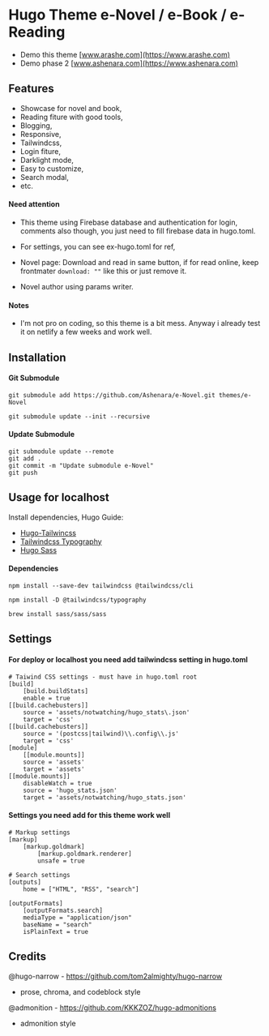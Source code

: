 # Hugo Theme e-Novel / e-Book / e-Reading
- Demo this theme [www.arashe.com](https://www.arashe.com)
- Demo phase 2 [www.ashenara.com](https://www.ashenara.com)

## Features
- Showcase for novel and book,
- Reading fiture with good tools,
- Blogging,
- Responsive,
- Tailwindcss,
- Login fiture,
- Darklight mode,
- Easy to customize,
- Search modal,
- etc.

#### Need attention
- This theme using Firebase database and authentication for login, comments also though, you just need to fill firebase data in hugo.toml.

- For settings, you can see ex-hugo.toml for ref,

- Novel page: Download and read in same button, if for read online, keep frontmater `download: ""` like this or just remove it.

-  Novel author using params writer.

#### Notes
- I'm not pro on coding, so this theme is a bit mess. Anyway i already test it on netlify a few weeks and work well.

## Installation

#### Git Submodule
    git submodule add https://github.com/Ashenara/e-Novel.git themes/e-Novel

    git submodule update --init --recursive
    
#### Update Submodule
    git submodule update --remote
    git add .
    git commit -m "Update submodule e-Novel"
    git push
    
## Usage for localhost
Install dependencies, 
Hugo Guide: 
- [Hugo-Tailwincss](https://gohugo.io/functions/css/tailwindcss/)
- [Tailwindcss Typography](https://github.com/tailwindlabs/tailwindcss-typography)
- [Hugo Sass](https://gohugo.io/functions/css/sass/)

#### Dependencies
    npm install --save-dev tailwindcss @tailwindcss/cli

    npm install -D @tailwindcss/typography

    brew install sass/sass/sass

## Settings

#### For deploy or localhost you need add tailwindcss setting in hugo.toml
    # Taiwind CSS settings - must have in hugo.toml root
    [build]
        [build.buildStats]
        enable = true
    [[build.cachebusters]]
        source = 'assets/notwatching/hugo_stats\.json'
        target = 'css'
    [[build.cachebusters]]
        source = '(postcss|tailwind)\\.config\\.js'
        target = 'css'
    [module]
        [[module.mounts]]
        source = 'assets'
        target = 'assets'
    [[module.mounts]]
        disableWatch = true
        source = 'hugo_stats.json'
        target = 'assets/notwatching/hugo_stats.json'
    

#### Settings you need add for this theme work well
    # Markup settings
    [markup]
        [markup.goldmark]
            [markup.goldmark.renderer]
            unsafe = true

    # Search settings
    [outputs]
        home = ["HTML", "RSS", "search"]

    [outputFormats]
        [outputFormats.search]
        mediaType = "application/json"
        baseName = "search"
        isPlainText = true

## Credits
@hugo-narrow - https://github.com/tom2almighty/hugo-narrow
- prose, chroma, and codeblock style

@admonition - https://github.com/KKKZOZ/hugo-admonitions
- admonition style